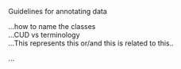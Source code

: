 Guidelines for annotating data

...how to name the classes  
...CUD vs terminology  
...This represents this or/and this is related to this..  

...
